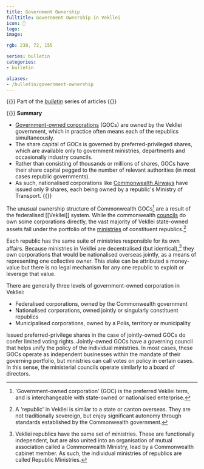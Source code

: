 ```yaml
---
title: Government Ownership
fulltitle: Government Ownership in Vekllei
icon: 🌺
logo:
image:

rgb: 238, 72, 155

series: bulletin
categories:
- bulletin

aliases:
- /bulletin/government-ownership
---
```

{{<note series>}}
 Part of the *[bulletin](/bulletin/)* series of articles
{{</note>}}

{{<note panel>}}
**Summary**

* [Government-owned corporations](/state-industry/) (GOCs) are owned by the Vekllei government, which in practice often means each of the republics simultaneously.
* The share capital of GOCs is governed by preferred-privileged shares, which are available only to government ministries, departments and occasionally industry councils.
* Rather than consisting of thousands or millions of shares, GOCs have their share capital pegged to the number of relevant authorities (in most cases republic governments).
* As such, nationalised corporations like [Commonwealth Airways](/air/) have issued only 9 shares, each being owned by a republic's Ministry of Transport.
{{</note>}}

The unusual ownership structure of Commonwealth GOCs[^GOC] are a result of the federalised [[Vekllei]] system. While the commonwealth [councils](/councils/) do own some corporations directly, the vast majority of Vekllei state-owned assets fall under the portfolio of the [ministries](/ministries/) of constituent republics.[^republics]

Each republic has the same suite of ministries responsible for its own affairs. Because ministries in Vekllei are decentralised (but identical),[^ministry] they own corporations that would be nationalised overseas jointly, as a means of representing one collective owner. This stake can be attributed a money-value but there is no legal mechanism for any one republic to exploit or leverage that value.

There are generally three levels of government-owned corporation in Vekllei:

* Federalised corporations, owned by the Commonwealth government
* Nationalised corporations, owned jointly or singularly constituent republics
* Municipalised corporations, owned by a Polis, territory or municipality

Issued preferred-privilege shares in the case of jointly-owned GOCs do confer limited voting rights. Jointly-owned GOCs have a governing council that helps unify the policy of the individual ministries. In most cases, these GOCs operate as independent businesses within the mandate of their governing portfolio, but ministries can call votes on policy in certain cases. In this sense, the ministerial councils operate similarly to a board of directors.

[^GOC]: 'Government-owned corporation' (GOC) is the preferred Vekllei term, and is interchangeable with state-owned or nationalised enterprise.

[^republics]: A 'republic' in Vekllei is similar to a state or canton overseas. They are not traditionally sovereign, but enjoy significant autonomy through standards established by the Commonwealth government.

[^ministry]: Vekllei republics have the same set of ministries. These are functionally independent, but are also united into an organisation of mutual association called a Commonwealth Ministry, lead by a Commonwealth cabinet member. As such, the individual ministries of republics are called Republic Ministries.


